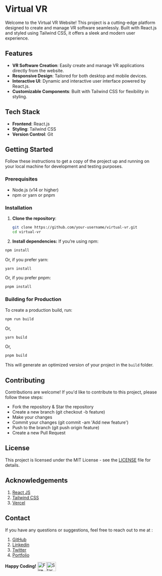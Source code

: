 # Virtual VR

Welcome to the Virtual VR Website! This project is a cutting-edge platform designed to create and manage VR software seamlessly. Built with React.js and styled using Tailwind CSS, it offers a sleek and modern user experience.

## Features

- **VR Software Creation**: Easily create and manage VR applications directly from the website.
- **Responsive Design**: Tailored for both desktop and mobile devices.
- **Interactive UI**: Dynamic and interactive user interface powered by React.js.
- **Customizable Components**: Built with Tailwind CSS for flexibility in styling.

## Tech Stack

- **Frontend**: React.js
- **Styling**: Tailwind CSS
- **Version Control**: Git

## Getting Started

Follow these instructions to get a copy of the project up and running on your local machine for development and testing purposes.

### Prerequisites

- Node.js (v14 or higher)
- npm or yarn or pnpm

### Installation

1. **Clone the repository**:
   ```bash
   git clone https://github.com/your-username/virtual-vr.git
   cd virtual-vr

2. **Install dependencies:**  If you’re using npm:
```bash
npm install
```
Or, if you prefer yarn:
```bash
yarn install
```
Or, if you prefer pnpm:
```bash
pnpm install
```

### Building for Production
To create a production build, run:
```bash
npm run build
```
Or,
```bash
yarn build
```
Or,
```bash
pnpm build
```

This will generate an optimized version of your project in the `build` folder.

## Contributing
Contributions are welcome! If you'd like to contribute to this project, please follow these steps:

- Fork the repository & Star the repository
- Create a new branch (git checkout -b feature)
- Make your changes
- Commit your changes (git commit -am 'Add new feature')
- Push to the branch (git push origin feature)
- Create a new Pull Request

## License
This project is licensed under the MIT License - see the [LICENSE](https://github.com/Vaibhav-kesarwani/virtual-vr/blob/main/LICENSE) file for details.

## Acknowledgements
1. [React JS](https://react.dev/)
2. [Tailwind CSS](https://tailwindcss.com/)
3. [Vercel](https://vercel.com/)

## Contact
If you have any questions or suggestions, feel free to reach out to me at :
1. [GitHub](https://github.com/Vaibhav-kesarwani)
2. [Linkedin](https://www.linkedin.com/in/vaibhav-kesarwani-9b5b35252/)
3. [Twitter](https://twitter.com/Vaibhav_k__)
4. [Portfolio](https://vaibhavkesarwani.vercel.app)

**Happy Coding!** <img src="https://raw.githubusercontent.com/Tarikul-Islam-Anik/Animated-Fluent-Emojis/master/Emojis/Travel%20and%20places/Fire.png" alt="Fire" width="30" align=center /><img src="https://raw.githubusercontent.com/Tarikul-Islam-Anik/Animated-Fluent-Emojis/master/Emojis/Travel%20and%20places/Star.png" alt="Star" width="30" align=center />
